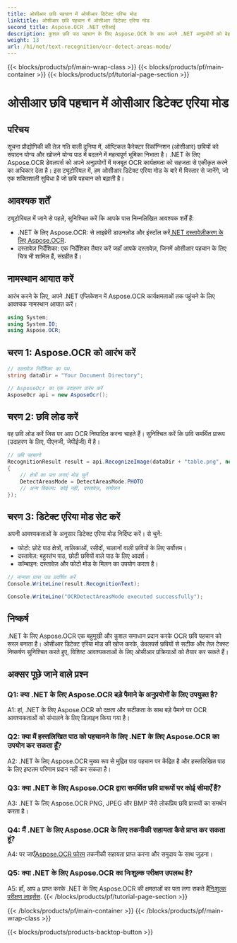 ```yaml
---
title: ओसीआर छवि पहचान में ओसीआर डिटेक्ट एरिया मोड
linktitle: ओसीआर छवि पहचान में ओसीआर डिटेक्ट एरिया मोड
second_title: Aspose.OCR .NET एपीआई
description: कुशल छवि पाठ पहचान के लिए Aspose.OCR के साथ अपने .NET अनुप्रयोगों को बेहतर बनाएं। सटीक परिणामों के लिए ओसीआर डिटेक्ट एरिया मोड का अन्वेषण करें।
weight: 13
url: /hi/net/text-recognition/ocr-detect-areas-mode/
---
```


{{< blocks/products/pf/main-wrap-class >}}
{{< blocks/products/pf/main-container >}}
{{< blocks/products/pf/tutorial-page-section >}}

# ओसीआर छवि पहचान में ओसीआर डिटेक्ट एरिया मोड

## परिचय

सूचना प्रौद्योगिकी की तेज़ गति वाली दुनिया में, ऑप्टिकल कैरेक्टर रिकॉग्निशन (ओसीआर) छवियों को संपादन योग्य और खोजने योग्य पाठ में बदलने में महत्वपूर्ण भूमिका निभाता है। .NET के लिए Aspose.OCR डेवलपर्स को अपने अनुप्रयोगों में मजबूत OCR कार्यक्षमता को सहजता से एकीकृत करने का अधिकार देता है। इस ट्यूटोरियल में, हम ओसीआर डिटेक्ट एरिया मोड के बारे में विस्तार से जानेंगे, जो एक शक्तिशाली सुविधा है जो छवि पहचान को बढ़ाती है।

## आवश्यक शर्तें

ट्यूटोरियल में जाने से पहले, सुनिश्चित करें कि आपके पास निम्नलिखित आवश्यक शर्तें हैं:

-  .NET के लिए Aspose.OCR: से लाइब्रेरी डाउनलोड और इंस्टॉल करें[.NET दस्तावेज़ीकरण के लिए Aspose.OCR](https://reference.aspose.com/ocr/net/).
- दस्तावेज़ निर्देशिका: एक निर्देशिका तैयार करें जहाँ आपके दस्तावेज़, जिनमें ओसीआर पहचान के लिए चित्र भी शामिल हैं, संग्रहीत हैं।

## नामस्थान आयात करें

आरंभ करने के लिए, अपने .NET एप्लिकेशन में Aspose.OCR कार्यक्षमताओं तक पहुंचने के लिए आवश्यक नामस्थान आयात करें।

```csharp
using System;
using System.IO;
using Aspose.OCR;
```

## चरण 1: Aspose.OCR को आरंभ करें

```csharp
// दस्तावेज़ निर्देशिका का पथ.
string dataDir = "Your Document Directory";

// AsposeOcr का एक उदाहरण प्रारंभ करें
AsposeOcr api = new AsposeOcr();
```

## चरण 2: छवि लोड करें

वह छवि लोड करें जिस पर आप OCR निष्पादित करना चाहते हैं। सुनिश्चित करें कि छवि समर्थित प्रारूप (उदाहरण के लिए, पीएनजी, जेपीईजी) में है।

```csharp
// छवि पहचानो
RecognitionResult result = api.RecognizeImage(dataDir + "table.png", new RecognitionSettings
{
    // क्षेत्रों का पता लगाएं मोड चुनें
    DetectAreasMode = DetectAreasMode.PHOTO
    // अन्य विकल्प: कोई नहीं, दस्तावेज़, संयोजन
});
```

## चरण 3: डिटेक्ट एरिया मोड सेट करें

अपनी आवश्यकताओं के अनुसार डिटेक्ट एरिया मोड निर्दिष्ट करें। से चुनें:
- फोटो: छोटे पाठ क्षेत्रों, तालिकाओं, रसीदों, चालानों वाली छवियों के लिए सर्वोत्तम।
- दस्तावेज़: बहुस्तंभ पाठ, छोटी छवियों वाले पाठ के लिए आदर्श।
- कॉम्बाइन: दस्तावेज़ और फोटो मोड के मिलन का उपयोग करता है।

```csharp
// मान्यता प्राप्त पाठ प्रदर्शित करें
Console.WriteLine(result.RecognitionText);

Console.WriteLine("OCRDetectAreasMode executed successfully");
```

## निष्कर्ष

.NET के लिए Aspose.OCR एक बहुमुखी और कुशल समाधान प्रदान करके OCR छवि पहचान को सरल बनाता है। ओसीआर डिटेक्ट एरिया मोड की खोज करके, डेवलपर्स छवियों से सटीक और तेज़ टेक्स्ट निष्कर्षण सुनिश्चित करते हुए, विशिष्ट आवश्यकताओं के लिए ओसीआर प्रक्रियाओं को तैयार कर सकते हैं।

## अक्सर पूछे जाने वाले प्रश्न

### Q1: क्या .NET के लिए Aspose.OCR बड़े पैमाने के अनुप्रयोगों के लिए उपयुक्त है?

A1: हां, .NET के लिए Aspose.OCR को दक्षता और सटीकता के साथ बड़े पैमाने पर OCR आवश्यकताओं को संभालने के लिए डिज़ाइन किया गया है।

### Q2: क्या मैं हस्तलिखित पाठ को पहचानने के लिए .NET के लिए Aspose.OCR का उपयोग कर सकता हूँ?

A2: .NET के लिए Aspose.OCR मुख्य रूप से मुद्रित पाठ पहचान पर केंद्रित है और हस्तलिखित पाठ के लिए इष्टतम परिणाम प्रदान नहीं कर सकता है।

### Q3: क्या .NET के लिए Aspose.OCR द्वारा समर्थित छवि प्रारूपों पर कोई सीमाएँ हैं?

A3: .NET के लिए Aspose.OCR PNG, JPEG और BMP जैसे लोकप्रिय छवि प्रारूपों का समर्थन करता है।

### Q4: मैं .NET के लिए Aspose.OCR के लिए तकनीकी सहायता कैसे प्राप्त कर सकता हूं?

 A4: पर जाएँ[Aspose.OCR फोरम](https://forum.aspose.com/c/ocr/16) तकनीकी सहायता प्राप्त करना और समुदाय के साथ जुड़ना।

### Q5: क्या .NET के लिए Aspose.OCR का निःशुल्क परीक्षण उपलब्ध है?

 A5: हाँ, आप a प्राप्त करके .NET के लिए Aspose.OCR की क्षमताओं का पता लगा सकते हैं[निःशुल्क परीक्षण लाइसेंस](https://releases.aspose.com/).
{{< /blocks/products/pf/tutorial-page-section >}}

{{< /blocks/products/pf/main-container >}}
{{< /blocks/products/pf/main-wrap-class >}}

{{< blocks/products/products-backtop-button >}}
